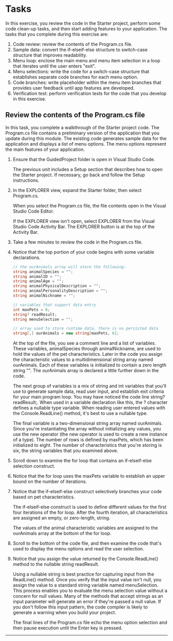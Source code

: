# Tasks

In this exercise, you review the code in the Starter project, perform some code clean-up tasks, and then start adding features to your application. The tasks that you complete during this exercise are:

1. Code review: review the contents of the Program.cs file.
2. Sample data: convert the if-elseif-else structure to switch-case structure that improves readability.
3. Menu loop: enclose the main menu and menu item selection in a loop that iterates until the user enters "exit".
4. Menu selections: write the code for a switch-case structure that establishes separate code branches for each menu option.
5. Code branches: write placeholder within the menu item branches that provides user feedback until app features are developed.
6. Verification test: perform verification tests for the code that you develop in this exercise.

## Review the contents of the Program.cs file

In this task, you complete a walkthrough of the Starter project code. The Program.cs file contains a preliminary version of the application that you update during this module. The existing code generates sample data for the application and displays a list of menu options. The menu options represent the main features of your application.

1. Ensure that the GuidedProject folder is open in Visual Studio Code.

    The previous unit includes a Setup section that describes how to open the Starter project. If necessary, go back and follow the Setup instructions.

2. In the EXPLORER view, expand the Starter folder, then select Program.cs.

    When you select the Program.cs file, the file contents open in the Visual Studio Code Editor.

    If the EXPLORER view isn't open, select EXPLORER from the Visual Studio Code Activity Bar. The EXPLORER button is at the top of the Activity Bar.

3. Take a few minutes to review the code in the Program.cs file.

4. Notice that the top portion of your code begins with some variable declarations.

    ```C#
    // the ourAnimals array will store the following: 
    string animalSpecies = "";
    string animalID = "";
    string animalAge = "";
    string animalPhysicalDescription = "";
    string animalPersonalityDescription = "";
    string animalNickname = "";

    // variables that support data entry
    int maxPets = 8;
    string? readResult;
    string menuSelection = "";

    // array used to store runtime data, there is no persisted data
    string[,] ourAnimals = new string[maxPets, 6];
    ```

    At the top of the file, you see a comment line and a list of variables. These variables, animalSpecies through animalNickname, are used to hold the values of the pet characteristics. Later in the code you assign the characteristic values to a multidimensional string array named ourAnimals. Each of these variables is initialized to contain a zero length string "". The ourAnimals array is declared a little further down in the code.

    The next group of variables is a mix of string and int variables that you'll use to generate sample data, read user input, and establish exit criteria for your main program loop. You may have noticed the code line string? readResult;. When used in a variable declaration like this, the ? character defines a nullable type variable. When reading user entered values with the Console.ReadLine() method, it's best to use a nullable type.

    The final variable is a two-dimensional string array named ourAnimals. Since you're instantiating the array without initializing any values, you use the new operator (the new operator is used to create a new instance of a type). The number of rows is defined by maxPets, which has been initialized to eight. The number of characteristics that you're storing is six, the string variables that you examined above.

5. Scroll down to examine the for loop that contains an if-elseif-else selection construct.

6. Notice that the for loop uses the maxPets variable to establish an upper bound on the number of iterations.

7. Notice that the if-elseif-else construct selectively branches your code based on pet characteristics.

    The if-elseif-else construct is used to define different values for the first four iterations of the for loop. After the fourth iteration, all characteristics are assigned an empty, or zero-length, string.

    The values of the animal characteristic variables are assigned to the ourAnimals array at the bottom of the for loop.

8. Scroll to the bottom of the code file, and then examine the code that's used to display the menu options and read the user selection.

9. Notice that you assign the value returned by the Console.ReadLine() method to the nullable string readResult.

    Using a nullable string is best practice for capturing input from the ReadLine() method. Once you verify that the input value isn't null, you assign the value to a standard string variable named menuSelection. This process enables you to evaluate the menu selection value without a concern for null values. Many of the methods that accept strings as an input parameter will generate an error if they're passed a null value. If you don't follow this input pattern, the code compiler is likely to generate a warning when you build your project.

    The final lines of the Program.cs file echo the menu option selection and then pause execution until the Enter key is pressed.

---
